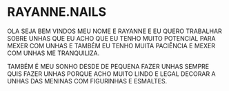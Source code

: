 # RAYANNE.NAILS
OLA SEJA BEM VINDOS MEU NOME E RAYANNE E EU QUERO TRABALHAR SOBRE UNHAS QUE EU ACHO QUE EU TENHO MUITO POTENCIAL PARA MEXER COM UNHAS E TAMBÉM EU TENHO MUITA PACIÊNCIA E MEXER COM UNHAS ME TRANQUILIZA.

TAMBÉM É MEU SONHO DESDE DE PEQUENA  FAZER UNHAS SEMPRE QUIS FAZER UNHAS PORQUE ACHO MUITO LINDO E LEGAL DECORAR A UNHAS DAS MENINAS COM FIGURINHAS E ESMALTES.
